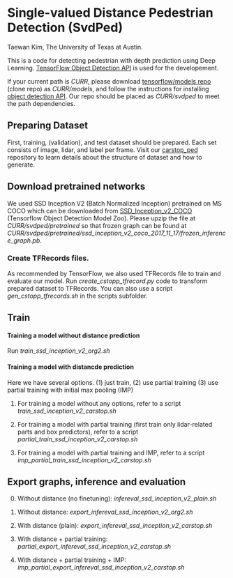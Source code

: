 # Single-valued Distance Pedestrian Detection (SvdPed)
Taewan Kim, The University of Texas at Austin.

This is a code for detecting pedestrian with depth prediction using Deep Learning. [TensorFlow Object Detection API](https://github.com/tensorflow/models/tree/master/research/object_detection) is used for the developement.

If your current path is *CURR*, please download [tensorflow/models repo](https://github.com/tensorflow/models) (clone repo) as *CURR/models*, and follow the instructions for installing [object detection API](https://github.com/tensorflow/models/blob/master/research/object_detection/g3doc/installation.md). Our repo should be placed as *CURR/svdped* to meet the path dependencies.

## Preparing Dataset
First, training, (validation), and test dataset should be prepared. Each set consists of image, lidar, and label per frame. Visit our [carstop_ped](https://github.com/twankim/carstop_ped) repository to learn details about the structure of dataset and how to generate.

## Download pretrained networks
We used SSD Inception V2 (Batch Normalized Inception) pretrained on MS COCO which can be downloaded from [SSD_Inception_v2_COCO](http://download.tensorflow.org/models/object_detection/ssd_inception_v2_coco_2017_11_17.tar.gz) (Tensorflow Object Detection Model Zoo). Please upzip the file at *CURR/svdped/pretrained* so that frozen graph can be found at *CURR/svdped/pretrained/ssd_inception_v2_coco_2017_11_17/frozen_inference_graph.pb*.

### Create TFRecords files.
As recommended by TensorFlow, we also used TFRecords file to train and evaluate our model. Run *create_cstopp_tfrecord.py* code to transform prepared dataset to TFRecords. You can also use a script *gen_cstopp_tfrecords.sh* in the scripts subfolder.

## Train
#### Training a model without distance prediction
Run *train_ssd_inception_v2_org2.sh*

#### Training a model with distancde prediction
Here we have several options. (1) just train, (2) use partial training (3) use partial training with initial max pooling (IMP)

1. For training a model without any options, refer to a script *train_ssd_inception_v2_carstop.sh*

2. For training a model with partial training (first train only lidar-related parts and box predictors), refer to a script *partial_train_ssd_inception_v2_carstop.sh*

3. For training a model with partial training and IMP, refer to a script *imp_partial_train_ssd_inception_v2_carstop.sh*

## Export graphs, inference and evaluation

0. Without distance (no finetuning): *infereval_ssd_inception_v2_plain.sh*

1. Without distance: *export_infereval_ssd_inception_v2_org2.sh*

2. With distance (plain): *export_infereval_ssd_inception_v2_carstop.sh*

3. With distance + partial training: *partial_export_infereval_ssd_inception_v2_carstop.sh*

4. With distance + partial training + IMP: *imp_partial_export_infereval_ssd_inception_v2_carstop.sh*